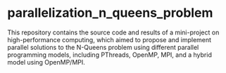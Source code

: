 # parallelization_n_queens_problem
This repository contains the source code and results of a mini-project on high-performance computing, which aimed to propose and implement parallel solutions to the N-Queens problem using different parallel programming models, including PThreads, OpenMP, MPI, and a hybrid model using OpenMP/MPI. 
